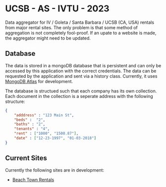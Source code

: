 # UCSB - AS - IVTU - 2023 

Data aggregator for IV / Goleta / Santa Barbara / UCSB (CA, USA) rentals from major rental sites.
The only problem is that some method of aggregation is not completely fool-proof. If an upate
to a website is made, the aggregator might need to be updated.

## Database

The data is stored in a mongoDB database that is persistent and can only be accessed by this 
application with the correct credentials. The data can be requested by the application and
sent via a history class. Currently, it uses [MongoDB Atlas](https://cloud.mongodb.com/v2/) for development.

The database is structued such that each company has its own collection. Each document in the collection is 
a seperate address with the following structure:

```json
{
    "adddress" : "123 Main St",
    "beds" :  "2",
    "baths" : "2",
    "tenants" : "4",
    "rent" : ["1000", "1500.87"],
    "date" : ["12-23-1997", "01-03-2018"]
}
```

## Current Sites

Currently the following sites are in development:
* [Beach Town Rentals](https://www.beachtownrentals.com/)
